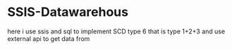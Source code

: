 # SSIS-Datawarehous
here i use ssis and sql to implement SCD type 6 that is type 1+2+3 
and use external api to get data from

